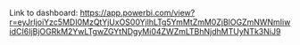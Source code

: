Link to dashboard: https://app.powerbi.com/view?r=eyJrIjoiYzc5MDI0MzQtYjUxOS00YjlhLTg5YmMtZmM0ZjBlOGZmNWNmIiwidCI6IjBjOGRkM2YwLTgwZGYtNDgyMi04ZWZmLTBhNjdhMTUyNTk3NiJ9
